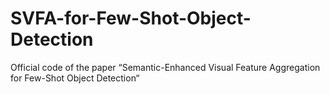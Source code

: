 # SVFA-for-Few-Shot-Object-Detection
Official code of the paper “Semantic-Enhanced Visual Feature Aggregation for Few-Shot Object Detection“
